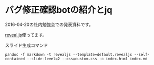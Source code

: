 # バグ修正確認botの紹介とjq

2016-04-20の社内勉強会での発表資料です。

[reveal.js](https://github.com/hakimel/reveal.js/)使ってます。

スライド生成コマンド

```
pandoc -f markdown -t revealjs --template=default.revealjs --self-contained --slide-level=2 --css=custom.css -o index.html index.md
```

